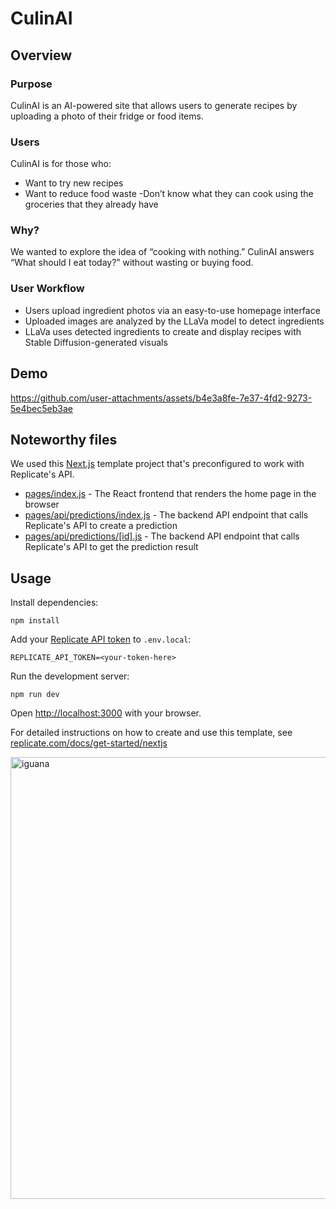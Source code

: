 # CulinAI 

## Overview

### Purpose

CulinAI is an AI-powered site that allows users to generate recipes by uploading a photo of their fridge or food items.

### Users

CulinAI is for those who:

- Want to try new recipes
- Want to reduce food waste
  -Don’t know what they can cook using the groceries that they already have

### Why?

We wanted to explore the idea of “cooking with nothing.”
CulinAI answers “What should I eat today?” without wasting or buying food.

### User Workflow

- Users upload ingredient photos via an easy-to-use homepage interface
- Uploaded images are analyzed by the LLaVa model to detect ingredients
- LLaVa uses detected ingredients to create and display recipes with Stable Diffusion-generated visuals

## Demo

https://github.com/user-attachments/assets/b4e3a8fe-7e37-4fd2-9273-5e4bec5eb3ae

## Noteworthy files

We used this [Next.js](https://nextjs.org/) template project that's preconfigured to work with Replicate's API.

- [pages/index.js](pages/index.js) - The React frontend that renders the home page in the browser
- [pages/api/predictions/index.js](pages/api/predictions/index.js) - The backend API endpoint that calls Replicate's API to create a prediction
- [pages/api/predictions/[id].js](pages/api/predictions/[id].js) - The backend API endpoint that calls Replicate's API to get the prediction result

## Usage

Install dependencies:

```console
npm install
```

Add your [Replicate API token](https://replicate.com/account#token) to `.env.local`:

```
REPLICATE_API_TOKEN=<your-token-here>
```

Run the development server:

```console
npm run dev
```

Open [http://localhost:3000](http://localhost:3000) with your browser.

For detailed instructions on how to create and use this template, see [replicate.com/docs/get-started/nextjs](https://replicate.com/docs/get-started/nextjs)

<img width="707" alt="iguana" src="https://github.com/user-attachments/assets/4e0f4e7c-da88-410e-95b9-d74e0e58ddf4">
